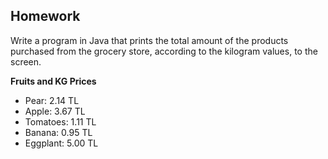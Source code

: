 

## Homework


Write a program in Java that prints the total amount of the products purchased from the grocery store, according to the kilogram values, to the screen.

**Fruits and KG Prices**

- Pear: 2.14 TL
- Apple: 3.67 TL
- Tomatoes: 1.11 TL
- Banana: 0.95 TL
- Eggplant: 5.00 TL